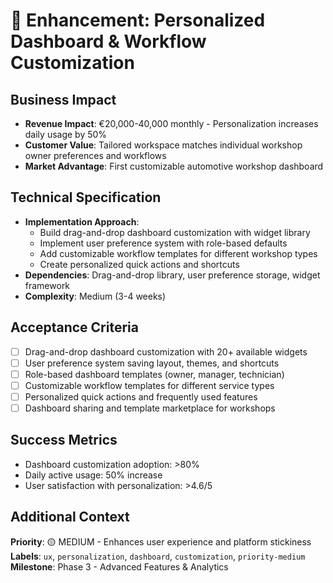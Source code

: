 # 🎯 Enhancement: Personalized Dashboard & Workflow Customization

## Business Impact
- **Revenue Impact**: €20,000-40,000 monthly - Personalization increases daily usage by 50%
- **Customer Value**: Tailored workspace matches individual workshop owner preferences and workflows
- **Market Advantage**: First customizable automotive workshop dashboard

## Technical Specification
- **Implementation Approach**: 
  - Build drag-and-drop dashboard customization with widget library
  - Implement user preference system with role-based defaults
  - Add customizable workflow templates for different workshop types
  - Create personalized quick actions and shortcuts
- **Dependencies**: Drag-and-drop library, user preference storage, widget framework
- **Complexity**: Medium (3-4 weeks)

## Acceptance Criteria
- [ ] Drag-and-drop dashboard customization with 20+ available widgets
- [ ] User preference system saving layout, themes, and shortcuts
- [ ] Role-based dashboard templates (owner, manager, technician)
- [ ] Customizable workflow templates for different service types
- [ ] Personalized quick actions and frequently used features
- [ ] Dashboard sharing and template marketplace for workshops

## Success Metrics
- Dashboard customization adoption: >80%
- Daily active usage: 50% increase
- User satisfaction with personalization: >4.6/5

## Additional Context
**Priority**: 🟡 MEDIUM - Enhances user experience and platform stickiness
**Labels**: `ux`, `personalization`, `dashboard`, `customization`, `priority-medium`
**Milestone**: Phase 3 - Advanced Features & Analytics